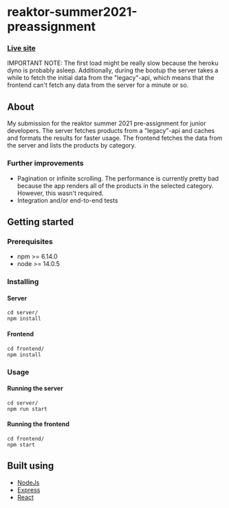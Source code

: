 # reaktor-summer2021-preassignment

### [Live site](https://www.joakimriikonen.dev/)
IMPORTANT NOTE: The first load might be really slow because the heroku dyno is probably asleep. Additionally, during the bootup the server takes a while to fetch the initial data from the "legacy"-api, which means that the frontend can't fetch any data from the server for a minute or so.

## About
My submission for the reaktor summer 2021 pre-assignment for junior developers. The server fetches products from a "legacy"-api and caches and formats the results for faster usage. The frontend fetches the data from the server and lists the products by category.

### Further improvements
+ Pagination or infinite scrolling. The performance is currently pretty bad because the app renders all of the products in the selected category. However, this wasn't required.
+ Integration and/or end-to-end tests

## Getting started

### Prerequisites
+ npm >= 6.14.0
+ node >= 14.0.5

### Installing
#### Server
```
cd server/
npm install
```

#### Frontend
```
cd frontend/
npm install
```

### Usage
#### Running the server
```
cd server/
npm run start
```

#### Running the frontend
```
cd frontend/
npm start
```

## Built using
+ [NodeJs](https://nodejs.org/en/)
+ [Express](https://expressjs.com/)
+ [React](https://reactjs.org/)
